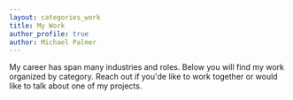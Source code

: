 ```yaml
---
layout: categories_work
title: My Work
author_profile: true
author: Michael Palmer
---
```


My career has span many industries and roles. Below you will find my work organized by category. Reach out if you'de like to work together or would like to talk about one of my projects.